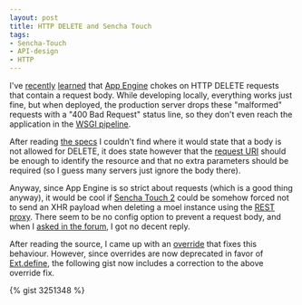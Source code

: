```yaml
---
layout: post
title: HTTP DELETE and Sencha Touch
tags:
- Sencha-Touch
- API-design
- HTTP
---
```


I've [recently][1] [learned][2] that [App Engine][3] chokes on HTTP DELETE
requests that contain a request body. While developing locally, everything
works just fine, but when deployed, the production server drops these
"malformed" requests with a "400 Bad Request" status line, so they don't even
reach the application in the [WSGI pipeline][5].

[1]: http://stackoverflow.com/q/2539394/252239
[2]: http://stackoverflow.com/a/3375122/252239
[3]: https://developers.google.com/appengine/
[5]: http://en.wikipedia.org/wiki/Web_Server_Gateway_Interface


After reading [the specs][4] I couldn't find where it would state that a body
is not allowed for DELETE, it does state however that the [request URI][6]
should be enough to identify the resource and that no extra parameters should
be required (so I guess many servers just ignore the body there).

[4]: http://www.w3.org/Protocols/rfc2616/rfc2616-sec9.html#sec9.7
[6]: http://www.w3.org/Protocols/rfc2616/rfc2616-sec5.html#sec5.1.2

Anyway, since App Engine is so strict about requests (which is a good thing
anyway), it would be cool if [Sencha Touch 2][7] could be somehow forced not to
send an XHR payload when deleting a moel instance using the [REST proxy][8].
There seem to be no config option to prevent a request body, and when I [asked
in the forum][9], I got no decent reply.

[7]: http://www.sencha.com/products/touch
[8]: http://docs.sencha.com/touch/2-0/#!/api/Ext.data.proxy.Rest
[9]: http://www.sencha.com/forum/showthread.php?233537

After reading the source, I came up with an [override][10] that fixes this
behaviour. However, since overrides are now deprecated in favor of
[Ext.define][11], the following gist now includes a correction to the above
override fix.

[10]: http://docs.sencha.com/touch/2-0/#!/api/Ext-method-override
[11]: http://docs.sencha.com/touch/2-0/#!/api/Ext-method-define

{% gist 3251348 %}
